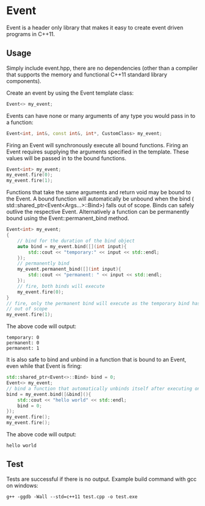 Event
=====

Event is a header only library that makes it easy to create event driven
programs in C++11.


Usage
-----

Simply include event.hpp, there are no dependencies (other than a compiler that
supports the memory and functional C++11 standard library components).

Create an event by using the Event template class:
```cpp
Event<> my_event;
```

Events can have none or many arguments of any type you would pass in to a
function:
```cpp
Event<int, int&, const int&, int*, CustomClass> my_event;
```

Firing an Event will synchronously execute all bound functions. Firing an Event
requires supplying the arguments specified in the template. These values will
be passed in to the bound functions.
```cpp
Event<int> my_event;
my_event.fire(0);
my_event.fire(1);
```

Functions that take the same arguments and return void may be bound to the 
Event. A bound function will automatically be unbound when the bind (
std::shared_ptr&lt;Event&lt;Args...&gt;::Bind&gt;) falls out of scope. Binds
can safely outlive the respective Event. Alternatively a function can be
permanently bound using the Event::permanent_bind method.
```cpp
Event<int> my_event;
{
	// bind for the duration of the bind object
	auto bind = my_event.bind([](int input){
		std::cout << "temporary:" << input << std::endl;
	});
	// permanently bind
	my_event.permanent_bind([](int input){
		std::cout << "permanent: " << input << std::endl;
	});
	// fire, both binds will execute
	my_event.fire(0);
}
// fire, only the permanent bind will execute as the temporary bind has fallen
// out of scope
my_event.fire(1);
```

The above code will output:
````
temporary: 0
permanent: 0
permanent: 1
````

It is also safe to bind and unbind in a function that is bound to an Event,
even while that Event is firing:
```cpp
std::shared_ptr<Event<>::Bind> bind = 0;
Event<> my_event;
// bind a function that automatically unbinds itself after executing once
bind = my_event.bind([&bind](){
	std::cout << "hello world" << std::endl;
	bind = 0;
});
my_event.fire();
my_event.fire();
```

The above code will output:
````
hello world
````


Test
-----
Tests are successful if there is no output. Example build command with gcc on
windows:
````
g++ -ggdb -Wall --std=c++11 test.cpp -o test.exe
````